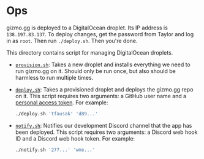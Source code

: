 # Ops

gizmo.gg is deployed to a DigitalOcean droplet. Its IP address is
`138.197.83.137`. To deploy changes, get the password from Taylor and log in as
`root`. Then run `./deploy.sh`. Then you're done.

This directory contains script for managing DigitalOcean droplets.

- [`provision.sh`](./provision.sh): Takes a new droplet and installs everything
  we need to run gizmo.gg on it. Should only be run once, but also should be
  harmless to run multiple times.

- [`deploy.sh`](./deploy.sh): Takes a provisioned droplet and deploys the
  gizmo.gg repo on it. This script requires two arguments: a GitHub user name
  and a [personal access token][]. For example:

  ``` sh
  ./deploy.sh 'tfausak' 'd89...'
  ```

- [`notify.sh`](./notify.sh): Notifies our development Discord channel that the
  app has been deployed. This script requires two arguments: a Discord web hook
  ID and a Discord web hook token. For example:

  ``` sh
  ./notify.sh '277...' 'wme...'
  ```

[personal access token]: https://help.github.com/articles/creating-an-access-token-for-command-line-use/
